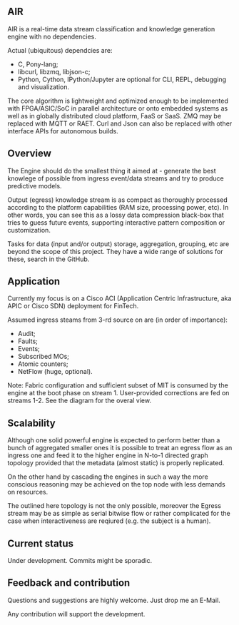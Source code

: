 AIR
---

AIR is a real-time data stream classification and knowledge generation engine with no dependencies.

Actual (ubiquitous) dependcies are:
- C, Pony-lang;
- libcurl, libzmq, libjson-c;
- Python, Cython, IPython/Jupyter are optional for CLI, REPL, debugging and visualization.

The core algorithm is lightweight and optimized enough to be implemented with FPGA/ASIC/SoC in parallel architecture or onto embedded systems as well as in globally distributed cloud platform, FaaS or SaaS.
ZMQ may be replaced with MQTT or RAET. Curl and Json can also be replaced with other interface APIs for autonomous builds.

Overview
--------

The Engine should do the smallest thing it aimed at - generate the best knowlege of possible from ingress event/data streams and try to produce predictive models.

Output (egress) knowledge stream is as compact as thoroughly processed according to the platform capabilities (RAM size, processing power, etc). In other words, you can see this as a lossy data compression black-box that tries to guess future events, supporting interactive pattern composition or customization.

Tasks for data (input and/or output) storage, aggregation, grouping, etc are beyond the scope of this project. They have a wide range of solutions for these, search in the GitHub.

Application
-----------

Currently my focus is on a Cisco ACI (Application Centric Infrastructure, aka APIC or Cisco SDN) deployment for FinTech.

Assumed ingress steams from 3-rd source on are (in order of importance):
- Audit;
- Faults;
- Events;
- Subscribed MOs;
- Atomic counters;
- NetFlow (huge, optional).

Note:
  Fabric configuration and sufficient subset of MIT is consumed by the engine at the boot phase on stream 1. User-provided corrections are fed on streams 1-2. See the diagram for the overal view.

Scalability
-----------

Although one solid powerful engine is expected to perform better than a bunch of aggregated smaller ones it is possible to treat an egress flow as an ingress one and feed it to the higher engine in N-to-1 directed graph topology provided that the metadata (almost static) is properly replicated.

On the other hand by cascading the engines in such a way the more conscious reasoning may be achieved on the top node with less demands on resources.

The outlined here topology is not the only possible, moreover the Egress stream may be as simple as serial bitwise flow or rather complicated for the case when interactiveness are reqiured (e.g. the subject is a human).

Current status
--------------

Under development.
Commits might be sporadic.

Feedback and contribution
-------------------------

Questions and suggestions are highly welcome. Just drop me an E-Mail.

Any contribution will support the development.
